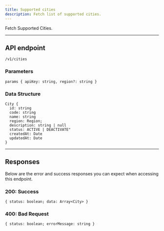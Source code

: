 ```yaml
---
title: Supported cities
description: Fetch list of supported cities.
---
```


Fetch Supported Cities.

---

## API endpoint

```shell
/v1/cities
```

### Parameters

```shell
params { apiKey: string, region?: string }
```

### Data Structure

```shell
City {
  id: string
  code: string
  name: string
  region: Region;
  description: string | null
  status: ACTIVE | DEACTIVATE"
  createdAt: Date
  updatedAt: Date
}
```

---

## Responses

Below are the error and success responses you can expect when accessing this endpoint.

### 200: Success

```shell
{ status: boolean; data: Array<City> }
```

### 400: Bad Request

```shell
{ status: boolean; errorMessage: string }
```

